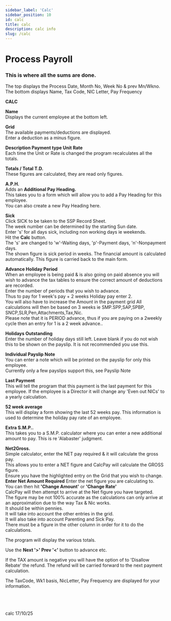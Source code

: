 ```yaml
---
sidebar_label: 'Calc'
sidebar_position: 10
id: calc
title: calc
description: calc info
slug: /calc
---
```


# Process Payroll

### This is where all the sums are done.
The top displays the Process Date, Month No, Week No & prev Mn/Wkno. 
The bottom displays Name, Tax Code, NIC Letter, Pay Frequency

**CALC**  

**Name**  
Displays the current employee at the bottom left.

**Grid**  
The available payments/deductions are displayed.  
Enter a deduction as a minus figure.  

**Description  Payment type Unit  Rate**  
Each time the Unit or Rate is changed the program recalculates all the totals.

**Totals / Total T.D.**  
These figures are calculated, they are read only figures.

**A.P.H.**  
Adds an **Additional Pay Heading.**  
This takes you to a form which will allow you to add a Pay Heading for this employee.  
You can also create a new Pay Heading here.

**Sick**  
Click SICK to be taken to the SSP Record Sheet.  
The week number can be determined by the starting Sun date.  
Enter 's' for all days sick, including non working days ie weekends.  
Hit the **Calc** button.  
The 's' are changed to 'w'-Waiting days, 'p'-Payment days, 'n'-Nonpayment days.  
The shown figure is sick period in weeks. The financial amount is calculated automatically. This figure is carried back to the main form.

**Advance Holiday Period**  
When an employee is being paid & is also going on paid absence you will wish to advance the tax tables to ensure the correct amount of deductions are recorded.  
Enter the number of periods that you wish to advance.  
Thus to pay for 1 week's pay + 2 weeks Holiday pay enter 2.  
You will also have to increase the Amount in the payment grid
All calculations will then be based on 3 weeks ie SMP.SPP,SAP,SPBP, SNCP,SLR,Pen,Attachments,Tax,Nic.  
Please note that it is PERIOD advance, thus if you are paying on a 2weekly cycle then an entry for 1 is a 2 week advance..

**Holidays Outstanding**  
Enter the number of holiday days still left. Leave blank if you do not wish this to be shown on the payslip. It is not recommended you use this.

**Individual Payslip Note**  
You can enter a note which will be printed on the payslip for only this employee.  
Currently only a few payslips support this, see Payslip Note

**Last Payment**  
This will tell the program that this payment is the last payment for this employee. If the employee is a Director it will change any 'Even out NICs' to a yearly calculation.

**52 week average**  
This will display a form showing the last 52 weeks pay. This information is used to determine the holiday pay rate of an employee.

**Extra S.M.P..**  
This takes you to a S.M.P. calculator where you can enter a new additional amount to pay. This is re 'Alabaster' judgment.

**Net2Gross.**  
Simple calculator, enter the NET pay required & it will calculate the gross pay.  
This allows you to enter a NET figure and CalcPay will calculate the GROSS figure.  
Ensure you have the highlighted entry on the Grid that you wish to change.  
**Enter Net Amount Required** Enter the net figure you are calculating to.  
You can then hit **'Change Amount'** or **'Change Rate'**  
CalcPay will then attempt to arrive at the Net figure you have targeted.  
The figure may be not 100% accurate as the calculations can only arrive at an approximation due to the way Tax & Nic works.  
It should be within pennies.  
It will take into account the other entries in the grid.  
It will also take into account Parenting and Sick Pay.  
There must be a figure in the other column in order for it to do the calculations.

The program will display the various totals.

Use the **Next '>'  Prev '<'** button to advance etc.

If the TAX amount is negative you will have the option of to 'Disallow Rebate' the refund. The refund will be carried forward to the next payment calculation.

The TaxCode, Wk1 basis, NicLetter, Pay Frequency are displayed for your information.
<br/>
<br/>
<br/>
<br/>
<br/>
calc 17/10/25